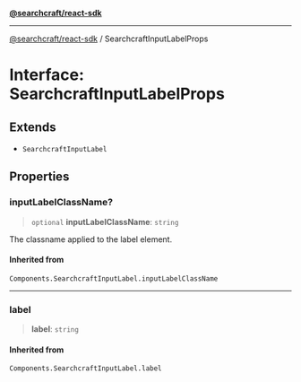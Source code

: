 [**@searchcraft/react-sdk**](https://docs.searchcraft.io/reference/sdk/react/README.md)

***

[@searchcraft/react-sdk](https://docs.searchcraft.io/reference/sdk/react/globals.md) / SearchcraftInputLabelProps

# Interface: SearchcraftInputLabelProps

## Extends

- `SearchcraftInputLabel`

## Properties

### inputLabelClassName?

> `optional` **inputLabelClassName**: `string`

The classname applied to the label element.

#### Inherited from

`Components.SearchcraftInputLabel.inputLabelClassName`

***

### label

> **label**: `string`

#### Inherited from

`Components.SearchcraftInputLabel.label`
